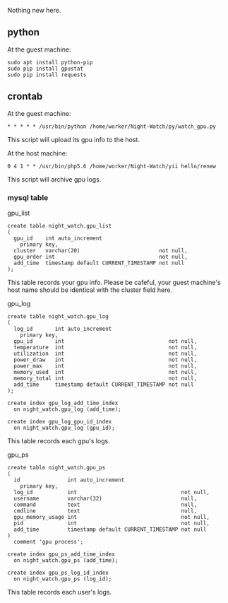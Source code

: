 Nothing new here.

## python

At the guest machine:
```
sudo apt install python-pip
sudo pip install gpustat
sudo pip install requests
```

## crontab

At the guest machine:
```
* * * * * /usr/bin/python /home/worker/Night-Watch/py/watch_gpu.py
```
This script will upload its gpu info to the host.

At the host machine:
```
0 4 1 * * /usr/bin/php5.6 /home/worker/Night-Watch/yii hello/renew
```
This script will archive gpu logs.

### mysql table

gpu_list
```
create table night_watch.gpu_list
(
  gpu_id    int auto_increment
    primary key,
  cluster   varchar(20)                         not null,
  gpu_order int                                 not null,
  add_time  timestamp default CURRENT_TIMESTAMP not null
);
```
This table records your gpu info. Please be cafeful, your guest machine's host name should be identical with the cluster field here.

gpu_log
```
create table night_watch.gpu_log
(
  log_id       int auto_increment
    primary key,
  gpu_id       int                                 not null,
  temperature  int                                 not null,
  utilization  int                                 not null,
  power_draw   int                                 not null,
  power_max    int                                 not null,
  memory_used  int                                 not null,
  memory_total int                                 not null,
  add_time     timestamp default CURRENT_TIMESTAMP not null
);

create index gpu_log_add_time_index
  on night_watch.gpu_log (add_time);

create index gpu_log_gpu_id_index
  on night_watch.gpu_log (gpu_id);
```
This table records each gpu's logs.

gpu_ps
```
create table night_watch.gpu_ps
(
  id               int auto_increment
    primary key,
  log_id           int                                 not null,
  username         varchar(32)                         null,
  command          text                                null,
  cmdline          text                                null,
  gpu_memory_usage int                                 not null,
  pid              int                                 not null,
  add_time         timestamp default CURRENT_TIMESTAMP not null
)
  comment 'gpu process';

create index gpu_ps_add_time_index
  on night_watch.gpu_ps (add_time);

create index gpu_ps_log_id_index
  on night_watch.gpu_ps (log_id);
```
This table records each user's logs.
